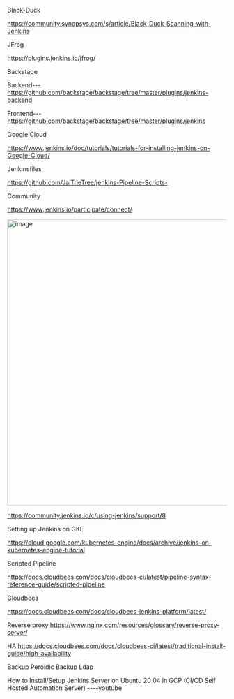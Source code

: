 Black-Duck

https://community.synopsys.com/s/article/Black-Duck-Scanning-with-Jenkins

JFrog 

https://plugins.jenkins.io/jfrog/

Backstage

Backend--- https://github.com/backstage/backstage/tree/master/plugins/jenkins-backend

Frontend--- https://github.com/backstage/backstage/tree/master/plugins/jenkins

Google Cloud 

https://www.jenkins.io/doc/tutorials/tutorials-for-installing-jenkins-on-Google-Cloud/

Jenkinsfiles

https://github.com/JaiTrieTree/jenkins-Pipeline-Scripts-

Community

https://www.jenkins.io/participate/connect/

<img width="656" alt="image" src="https://github.com/adityasneo/Jenkins/assets/128022129/3d32b43c-406b-41d8-8577-10d05977942d">


https://community.jenkins.io/c/using-jenkins/support/8

Setting up Jenkins on GKE

https://cloud.google.com/kubernetes-engine/docs/archive/jenkins-on-kubernetes-engine-tutorial

Scripted Pipeline

https://docs.cloudbees.com/docs/cloudbees-ci/latest/pipeline-syntax-reference-guide/scripted-pipeline

Cloudbees

https://docs.cloudbees.com/docs/cloudbees-jenkins-platform/latest/


Reverse proxy
https://www.nginx.com/resources/glossary/reverse-proxy-server/

HA
https://docs.cloudbees.com/docs/cloudbees-ci/latest/traditional-install-guide/high-availability

Backup
Peroidic Backup
Ldap


How to Install/Setup Jenkins Server on Ubuntu 20 04 in GCP (CI/CD Self Hosted Automation Server) ----youtube
